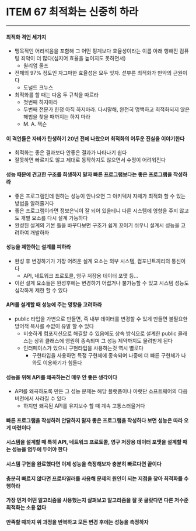 # ITEM 67 최적화는 신중히 하라

--------------------------------------------

#### 최적화 격언 세가지
* 맹목적인 어리석음을 포함해 그 어떤 핑계보다 효율성이라는 이름 아래 행해진 컴퓨팅 죄악이 더 많다(심지어 효율을 높이지도 못하면서) 
  * 윌리엄 울프
* 전체의 97% 정도인 자그마한 효율성은 모두 잊자. 섣부른 최적화가 만악의 근원이다
  * 도널드 크누스
* 최적화를 할 때는 다음 두 규칙을 따르라
  * 첫번째 하지마라
  * 두번째 전문가 한정 아직 하지마라. 다시말해, 완전히 명백하고 최적화되지 않은 해법을 찾을 때까지는 하지 마라
  * M. A. 잭슨
  
#### 이 격언들은 자바가 탄생하기 20년 전에 나왔으며 최적화의 어두운 진실을 이야기한다
* 최적화는 좋은 결과보다 안좋은 결과가 나타나기 쉽다
* 잘못하면 빠르지도 않고 제대로 동작하지도 않으면서 수정이 어려워진다

#### 성능 때문에 견고한 구조를 희생하지 말자 빠른 프로그램보다는 좋은 프로그램을 작성하라
* 좋은 프로그램인데 원하는 성능이 안나오면 그 아키텍처 자체가 최적화 할 수 있는 방법을 알려줄거다
* 좋은 프로그램이라면 정보은닉이 잘 되어 있을테니 다른 시스템에 영향을 주지 않고도 개별 요소를 다시 설계 가능하다
* 완성된 설계의 기본 틀을 바꾸다보면 구조가 쉽게 꼬이기 쉬우니 설계시 성능을 고려하여 개발하자

#### 성능을 제한하는 설계를 피하라
* 완성 후 변경하기가 가장 어려운 설계 요소는 외부 시스템, 컴포넌트끼리의 통신이다
  * API, 네트워크 프로토콜, 영구 저장용 데이터 포맷 등...
* 이런 설계 요소들은 완성후에는 변경하기 어렵거나 불가능할 수 있고 시스템 성능도 심각하게 제한 할 수 있다

#### API를 설계할 때 성능에 주는 영향을 고려하라
* public 타입을 가변으로 만들면, 즉 내부 데이터를 변경할 수 있게 만들면 불필요한 방어적 복사를 수없이 유발 할 수 있다
  * 비슷하게 컴포지션으로 해결할 수 있음에도 상속 방식으로 설계한 public 클래스는 상위 클래스에 영원히 종속되며 그 성능 제약까지도 물려받게 된다
  * 인터페이스가 있으니 구현타입을 사용하는것 역시 별로다
    * 구현타입을 사용하면 특정 구현체에 종속되며 나중에 더 빠른 구현체가 나와도 이용하기가 힘들다

#### 성능을 위해 API를 왜곡하는건 매우 안 좋은 생각이다
* API를 왜곡하도록 만든 그 성능 문제는 해당 플랫폼이나 아랫단 소프트웨어의 다음 버전에서 사라질 수 있다
  * 하지만 왜곡된 API를 유지보수 할 때 계속 고통스러울거다

#### 빠른 프로그램을 작성하려 안달하지 말자 좋은 프로그램을 작성하다 보면 성능은 따라 오게 마련이다
#### 시스템을 설계할 때 특히 API, 네트워크 프로토콜, 영구 저장용 데이터 포맷을 설계할 때는 성능을 염두에 두어야 한다
#### 시스템 구현을 완료했다면 이제 성능을 측정해보자 충분히 빠르다면 끝이다
#### 충분히 빠르지 않다면 프로파일러를 사용해 문제의 원인이 되는 지점을 찾아 최적화를 수행하라
#### 가장 먼저 어떤 알고리즘을 사용했는지 살펴보고 알고리즘을 잘 못 골랐다면 다른 저수준 최적화는 소용 없다
#### 만족할 때까지 위 과정을 반복하고 모든 변경 후에는 성능을 측정하자


